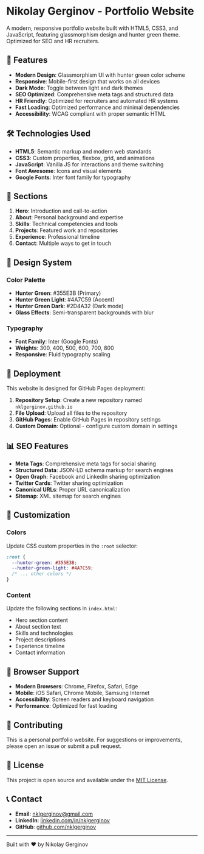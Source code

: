 # Nikolay Gerginov - Portfolio Website

A modern, responsive portfolio website built with HTML5, CSS3, and JavaScript, featuring glassmorphism design and hunter green theme. Optimized for SEO and HR recruiters.

## 🚀 Features

- **Modern Design**: Glassmorphism UI with hunter green color scheme
- **Responsive**: Mobile-first design that works on all devices
- **Dark Mode**: Toggle between light and dark themes
- **SEO Optimized**: Comprehensive meta tags and structured data
- **HR Friendly**: Optimized for recruiters and automated HR systems
- **Fast Loading**: Optimized performance and minimal dependencies
- **Accessibility**: WCAG compliant with proper semantic HTML

## 🛠️ Technologies Used

- **HTML5**: Semantic markup and modern web standards
- **CSS3**: Custom properties, flexbox, grid, and animations
- **JavaScript**: Vanilla JS for interactions and theme switching
- **Font Awesome**: Icons and visual elements
- **Google Fonts**: Inter font family for typography

## 📱 Sections

1. **Hero**: Introduction and call-to-action
2. **About**: Personal background and expertise
3. **Skills**: Technical competencies and tools
4. **Projects**: Featured work and repositories
5. **Experience**: Professional timeline
6. **Contact**: Multiple ways to get in touch

## 🎨 Design System

### Color Palette
- **Hunter Green**: #355E3B (Primary)
- **Hunter Green Light**: #4A7C59 (Accent)
- **Hunter Green Dark**: #2D4A32 (Dark mode)
- **Glass Effects**: Semi-transparent backgrounds with blur

### Typography
- **Font Family**: Inter (Google Fonts)
- **Weights**: 300, 400, 500, 600, 700, 800
- **Responsive**: Fluid typography scaling

## 🚀 Deployment

This website is designed for GitHub Pages deployment:

1. **Repository Setup**: Create a new repository named `nklgerginov.github.io`
2. **File Upload**: Upload all files to the repository
3. **GitHub Pages**: Enable GitHub Pages in repository settings
4. **Custom Domain**: Optional - configure custom domain in settings

## 📊 SEO Features

- **Meta Tags**: Comprehensive meta tags for social sharing
- **Structured Data**: JSON-LD schema markup for search engines
- **Open Graph**: Facebook and LinkedIn sharing optimization
- **Twitter Cards**: Twitter sharing optimization
- **Canonical URLs**: Proper URL canonicalization
- **Sitemap**: XML sitemap for search engines

## 🔧 Customization

### Colors
Update CSS custom properties in the `:root` selector:

```css
:root {
  --hunter-green: #355E3B;
  --hunter-green-light: #4A7C59;
  /* ... other colors */
}
```

### Content
Update the following sections in `index.html`:
- Hero section content
- About section text
- Skills and technologies
- Project descriptions
- Experience timeline
- Contact information

## 📱 Browser Support

- **Modern Browsers**: Chrome, Firefox, Safari, Edge
- **Mobile**: iOS Safari, Chrome Mobile, Samsung Internet
- **Accessibility**: Screen readers and keyboard navigation
- **Performance**: Optimized for fast loading

## 🤝 Contributing

This is a personal portfolio website. For suggestions or improvements, please open an issue or submit a pull request.

## 📄 License

This project is open source and available under the [MIT License](LICENSE).

## 📞 Contact

- **Email**: nklgerginov@gmail.com
- **LinkedIn**: [linkedin.com/in/nklgerginov](https://www.linkedin.com/in/nklgerginov/)
- **GitHub**: [github.com/nklgerginov](https://github.com/nklgerginov)

---

Built with ❤️ by Nikolay Gerginov